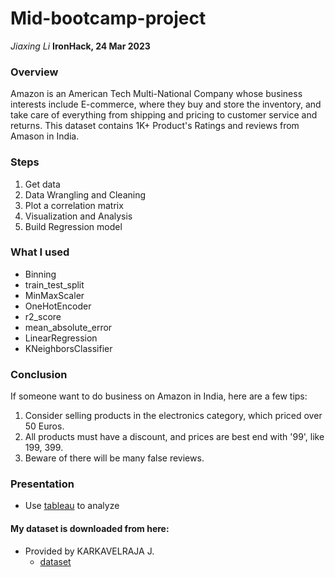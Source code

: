 # Mid-bootcamp-project
*Jiaxing Li*
**IronHack, 24 Mar 2023**

### Overview
Amazon is an American Tech Multi-National Company whose business interests include E-commerce, where they buy and store the inventory, and take care of everything from shipping and pricing to customer service and returns.
This dataset contains 1K+ Product's Ratings and reviews from Amason in India.

### Steps
1. Get data
2. Data Wrangling and Cleaning 
3. Plot a correlation matrix
4. Visualization and Analysis
5. Build Regression model 

### What I used
* Binning
* train_test_split
* MinMaxScaler
* OneHotEncoder
* r2_score
* mean_absolute_error
* LinearRegression
* KNeighborsClassifier

### Conclusion
If someone want to do business on Amazon in India, here are a few tips:
1. Consider selling products in the electronics category, which priced over 50 Euros.
2. All products must have a discount, and prices are best end with '99', like 199, 399.
3. Beware of there will be many false reviews.


### Presentation
* Use [tableau](https://public.tableau.com/app/profile/jiaxing.li6522/viz/amazontableau_16794845357180/1?publish=yes) to analyze 


#### My dataset is downloaded from here:
* Provided by KARKAVELRAJA J.
  * [dataset](https://www.kaggle.com/datasets/karkavelrajaj/amazon-sales-dataset)

	
